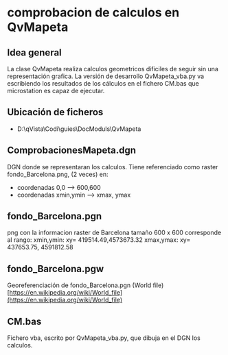 ﻿# comprobacion de calculos en QvMapeta

## Idea general
La clase QvMapeta realiza calculos geometricos dificiles de seguir sin una representación grafica. La versión de desarrollo QvMapeta_vba.py va escribiendo los resultados de los cálculos en el fichero CM.bas que microstation es capaz de ejecutar.


## Ubicación de ficheros
 - D:\qVista\Codi\guies\DocModuls\QvMapeta

## ComprobacionesMapeta.dgn
DGN donde se representaran los calculos.
Tiene referenciado como raster fondo_Barcelona.png, (2 veces) en: 
 - coordenadas 0,0   --> 600,600
 - coordenadas xmin,ymin  --> xmax, ymax

## fondo_Barcelona.pgn
png con la informacion raster de Barcelona
tamaño 600 x 600
corresponde al rango:
xmin,ymin:   xy= 419514.49,4573673.32
xmax,ymax: xy= 437653.75, 4591812.58

## fondo_Barcelona.pgw
Georeferenciación de fondo_Barcelona.pgn (World file)
[https://en.wikipedia.org/wiki/World_file](https://en.wikipedia.org/wiki/World_file)

## CM.bas
Fichero vba, escrito por QvMapeta_vba.py, que dibuja en el DGN los calculos.
